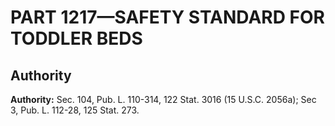 # PART 1217—SAFETY STANDARD FOR TODDLER BEDS


## Authority

**Authority:** Sec. 104, Pub. L. 110-314, 122 Stat. 3016 (15 U.S.C. 2056a); Sec 3, Pub. L. 112-28, 125 Stat. 273.




